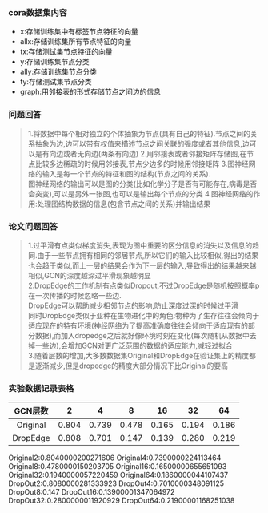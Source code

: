 ### cora数据集内容
- x:存储训练集中有标签节点特征的向量
- allx:存储训练集所有节点特征的向量
- tx:存储测试集节点特征的向量
- y:存储训练集节点分类
- ally:存储训练集节点分类
- ty:存储测试集节点分类
- graph:用邻接表的形式存储节点之间边的信息

### 问题回答
> 1.将数据中每个相对独立的个体抽象为节点(具有自己的特征).节点之间的关系抽象为边,边可以带有权值来描述节点之间关联的强度或者其他信息,边可以是有向边或者无向边(两条有向边)
> 2.用邻接表或者邻接矩阵存储图,在节点比较多边稀疏的时候用邻接表,节点少边多的时候用邻接矩阵
> 3.图神经网络的输入是每一个节点的特征和图的结构(节点之间的关系).<br>图神经网络的输出可以是图的分类(比如化学分子是否有可能存在,病毒是否会突变),可以是另外一张图,也可以是输出每个节点的分类
> 4.图神经网络的作用:处理图结构数据的信息(包含节点之间的关系)并输出结果

### 论文问题回答
> 1.过平滑有点类似梯度消失,表现为图中重要的区分信息的消失以及信息的趋同.由于一些节点拥有相同的邻居节点,所以它们的输入比较相似,得出的结果也会趋于类似,而上一层的结果会作为下一层的输入,导致得出的结果越来越相似,GCN的深度越深过平滑现象越明显<br>
> 2.DropEdge的工作机制有点类似Dropout,不过DropEdge是随机按照概率p在一次传播的时候忽略一些边.<br>DropEdge可以帮助减少相邻节点的影响,防止深度过深的时候过平滑<br>同时DropEdge类似于亚种在生物进化中的角色:物种为了生存往往会倾向于适应现在的特有环境(神经网络为了提高准确度往往会倾向于适应现有的部分数据),而加入dropedge之后就好像环境时刻在变化(每次随机从数据中去掉一些边),会增加GCN对更广泛范围的数据的适应能力,减轻过拟合<br>
> 3.随着层数的增加,大多数数据集Original和DropEdge在验证集上的精度都是逐渐减少,但是dropedge的精度大部分情况下比Original的要高

### 实验数据记录表格
|GCN层数|2|4|8|16|32|64|
|:---:|:---:|:---:|:---:|:---:|:---:|:---:|
|Original|0.804|0.739|0.478|0.165|0.194|0.186|
|DropEdge|0.808|0.701|0.147|0.139|0.280|0.219|

Original2:0.8040000200271606
Original4:0.7390000224113464
Original8:0.4780000150203705
Original16:0.16500000655651093
Original32:0.1940000057220459
Original64:0.1860000044107437
DropOut2:0.8080000281333923
DropOut4:0.7010000348091125
DropOut8:0.147
DropOut16:0.13900001347064972
DropOut32:0.2800000011920929
DropOut64:0.21900001168251038

